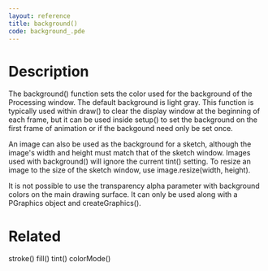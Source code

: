 ```yaml
---
layout: reference
title: background()
code: background_.pde
---
```


# Description

The background() function sets the color used for the background of the Processing window. The default background is light gray. This function is typically used within draw() to clear the display window at the beginning of each frame, but it can be used inside setup() to set the background on the first frame of animation or if the backgound need only be set once.
 
An image can also be used as the background for a sketch, although the image's width and height must match that of the sketch window. Images used with background() will ignore the current tint() setting. To resize an image to the size of the sketch window, use image.resize(width, height).
 
It is not possible to use the transparency alpha parameter with background colors on the main drawing surface. It can only be used along with a PGraphics object and createGraphics().

# Related

stroke()
fill()
tint()
colorMode()
